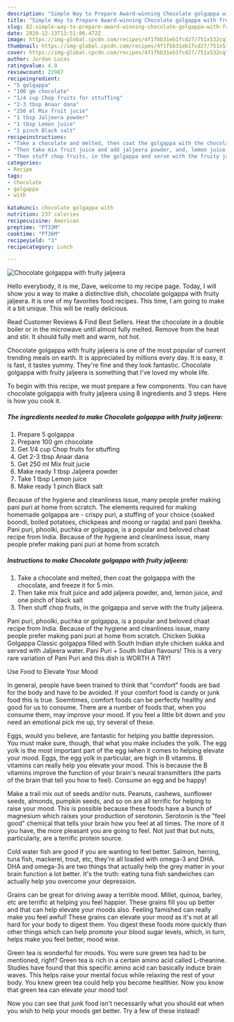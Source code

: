 ```yaml
---
description: "Simple Way to Prepare Award-winning Chocolate golgappa with fruity jaljeera"
title: "Simple Way to Prepare Award-winning Chocolate golgappa with fruity jaljeera"
slug: 82-simple-way-to-prepare-award-winning-chocolate-golgappa-with-fruity-jaljeera
date: 2020-12-13T13:51:06.472Z
image: https://img-global.cpcdn.com/recipes/4f1fbb31eb1fcd27/751x532cq70/chocolate-golgappa-with-fruity-jaljeera-recipe-main-photo.jpg
thumbnail: https://img-global.cpcdn.com/recipes/4f1fbb31eb1fcd27/751x532cq70/chocolate-golgappa-with-fruity-jaljeera-recipe-main-photo.jpg
cover: https://img-global.cpcdn.com/recipes/4f1fbb31eb1fcd27/751x532cq70/chocolate-golgappa-with-fruity-jaljeera-recipe-main-photo.jpg
author: Jordan Lucas
ratingvalue: 4.9
reviewcount: 22987
recipeingredient:
- "5 golgappa"
- "100 gm chocolate"
- "1/4 cup Chop fruits for sttuffing"
- "2-3 tbsp Anaar dana"
- "250 ml Mix fruit jucie"
- "1 tbsp Jaljeera powder"
- "1 tbsp Lemon juice"
- "1 pinch Black salt"
recipeinstructions:
- "Take a chocolate and melted, then coat the golgappa with the chocolate, and freeze it for 5 min."
- "Then take mix fruit juice and add jaljeera powder, and, lemon juice, and one pinch of black salt"
- "Then stuff chop fruits, in the golgappa and serve with the fruity jaljeera."
categories:
- Recipe
tags:
- chocolate
- golgappa
- with

katakunci: chocolate golgappa with 
nutrition: 237 calories
recipecuisine: American
preptime: "PT33M"
cooktime: "PT36M"
recipeyield: "3"
recipecategory: Lunch

---
```



![Chocolate golgappa with fruity jaljeera](https://img-global.cpcdn.com/recipes/4f1fbb31eb1fcd27/751x532cq70/chocolate-golgappa-with-fruity-jaljeera-recipe-main-photo.jpg)

Hello everybody, it is me, Dave, welcome to my recipe page. Today, I will show you a way to make a distinctive dish, chocolate golgappa with fruity jaljeera. It is one of my favorites food recipes. This time, I am going to make it a bit unique. This will be really delicious.

Read Customer Reviews &amp; Find Best Sellers. Heat the chocolate in a double boiler or in the microwave until almost fully melted. Remove from the heat and stir. It should fully melt and warm, not hot.

Chocolate golgappa with fruity jaljeera is one of the most popular of current trending meals on earth. It is appreciated by millions every day. It is easy, it is fast, it tastes yummy. They're fine and they look fantastic. Chocolate golgappa with fruity jaljeera is something that I've loved my whole life.


To begin with this recipe, we must prepare a few components. You can have chocolate golgappa with fruity jaljeera using 8 ingredients and 3 steps. Here is how you cook it.

<!--inarticleads1-->

##### The ingredients needed to make Chocolate golgappa with fruity jaljeera:

1. Prepare 5 golgappa
1. Prepare 100 gm chocolate
1. Get 1/4 cup Chop fruits for sttuffing
1. Get 2-3 tbsp Anaar dana
1. Get 250 ml Mix fruit jucie
1. Make ready 1 tbsp Jaljeera powder
1. Take 1 tbsp Lemon juice
1. Make ready 1 pinch Black salt


Because of the hygiene and cleanliness issue, many people prefer making pani puri at home from scratch. The elements required for making homemade golgappa are - crispy puri, a stuffing of your choice (soaked boondi, boiled potatoes, chickpeas and moong or ragda) and pani (teekha. Pani puri, phoolki, puchka or golgappa, is a popular and beloved chaat recipe from India. Because of the hygiene and cleanliness issue, many people prefer making pani puri at home from scratch. 

<!--inarticleads2-->

##### Instructions to make Chocolate golgappa with fruity jaljeera:

1. Take a chocolate and melted, then coat the golgappa with the chocolate, and freeze it for 5 min.
1. Then take mix fruit juice and add jaljeera powder, and, lemon juice, and one pinch of black salt
1. Then stuff chop fruits, in the golgappa and serve with the fruity jaljeera.


Pani puri, phoolki, puchka or golgappa, is a popular and beloved chaat recipe from India. Because of the hygiene and cleanliness issue, many people prefer making pani puri at home from scratch. Chicken Sukka Golgappa Classic golgappa filled with South Indian style chicken sukka and served with Jaljeera water. Pani Puri + South Indian flavours! This is a very rare variation of Pani Puri and this dish is WORTH A TRY! 

Use Food to Elevate Your Mood


In general, people have been trained to think that "comfort" foods are bad for the body and have to be avoided. If your comfort food is candy or junk food this is true. Soemtimes, comfort foods can be perfectly healthy and good for us to consume. There are a number of foods that, when you consume them, may improve your mood. If you feel a little bit down and you need an emotional pick me up, try several of these.

Eggs, would you believe, are fantastic for helping you battle depression. You must make sure, though, that what you make includes the yolk. The egg yolk is the most important part of the egg iwhen it comes to helping elevate your mood. Eggs, the egg yolk in particular, are high in B vitamins. B vitamins can really help you elevate your mood. This is because the B vitamins improve the function of your brain's neural transmitters (the parts of the brain that tell you how to feel). Consume an egg and be happy!

Make a trail mix out of seeds and/or nuts. Peanuts, cashews, sunflower seeds, almonds, pumpkin seeds, and so on are all terrific for helping to raise your mood. This is possible because these foods have a bunch of magnesium which raises your production of serotonin. Serotonin is the "feel good" chemical that tells your brain how you feel at all times. The more of it you have, the more pleasant you are going to feel. Not just that but nuts, particularly, are a terrific protein source.

Cold water fish are good if you are wanting to feel better. Salmon, herring, tuna fish, mackerel, trout, etc, they're all loaded with omega-3 and DHA. DHA and omega-3s are two things that actually help the grey matter in your brain function a lot better. It's the truth: eating tuna fish sandwiches can actually help you overcome your depression. 

Grains can be great for driving away a terrible mood. Millet, quinoa, barley, etc are terrific at helping you feel happier. These grains fill you up better and that can help elevate your moods also. Feeling famished can really make you feel awful! These grains can elevate your mood as it's not at all hard for your body to digest them. You digest these foods more quickly than other things which can help promote your blood sugar levels, which, in turn, helps make you feel better, mood wise.

Green tea is wonderful for moods. You were sure green tea had to be mentioned, right? Green tea is rich in a certain amino acid called L-theanine. Studies have found that this specific amino acid can basically induce brain waves. This helps raise your mental focus while relaxing the rest of your body. You knew green tea could help you become healthier. Now you know that green tea can elevate your mood too!

Now you can see that junk food isn't necessarily what you should eat when you wish to help your moods get better. Try a few of these instead!

